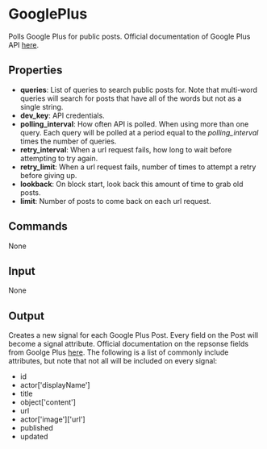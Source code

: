 GooglePlus
==========

Polls Google Plus for public posts. Official documentation of Google Plus API [here](https://developers.google.com/+/api/latest/activities/search).

Properties
--------------

-   **queries**: List of queries to search public posts for. Note that multi-word queries will search for posts that have all of the words but not as a single string.
-   **dev_key**: API credentials.
-   **polling_interval**: How often API is polled. When using more than one query. Each query will be polled at a period equal to the *polling\_interval* times the number of queries.
-   **retry_interval**: When a url request fails, how long to wait before attempting to try again.
-   **retry_limit**: When a url request fails, number of times to attempt a retry before giving up.
-   **lookback**: On block start, look back this amount of time to grab old posts.
-   **limit**: Number of posts to come back on each url request.

Commands
----------------
None

Input
-------
None

Output
---------
Creates a new signal for each Google Plus Post. Every field on the Post will become a signal attribute. Official documentation on the repsonse fields from Goolge Plus [here](https://developers.google.com/+/api/latest/activities#resource). The following is a list of commonly include attributes, but note that not all will be included on every signal:

-   id
-   actor['displayName']
-   title
-   object['content']
-   url
-   actor['image']['url']
-   published
-   updated
